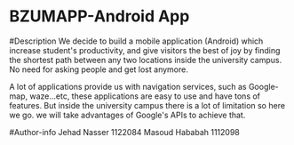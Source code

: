 # BZUMAPP-Android App

#Description
We decide to build a mobile application (Android) which increase student's productivity, and give visitors the best of joy by finding the shortest path between any two locations inside the university campus. No need for asking people and get lost anymore.

A lot of applications provide us with navigation services, such as Google-map, waze...etc, these applications are easy to use and have tons of features. But inside the university campus there is a lot of limitation so here we go. we will take advantages of Google's APIs to achieve that.

#Author-info
Jehad Nasser 1122084 
Masoud Hababah 1112098
